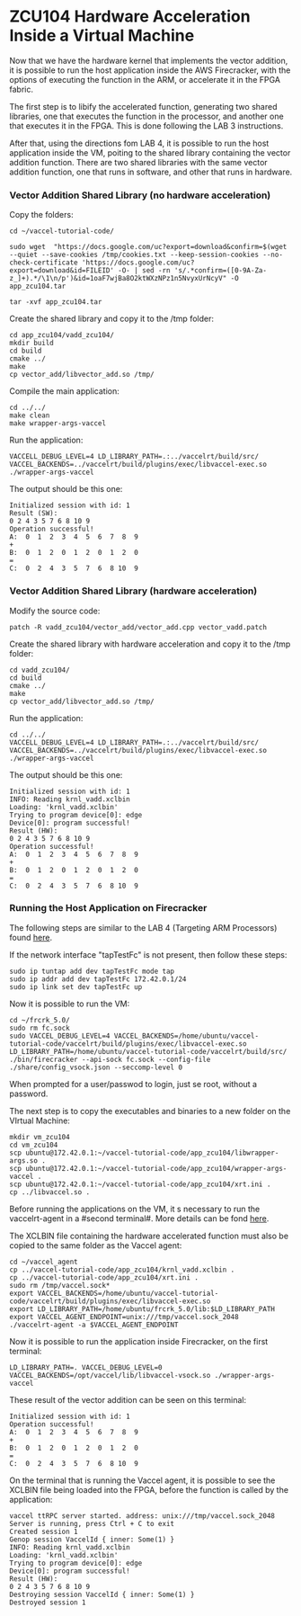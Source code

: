 # **ZCU104 Hardware Acceleration Inside a Virtual Machine** 


Now that we have the hardware kernel that implements the vector addition, it is possible to run the host application inside the AWS Firecracker, with the options of executing the function in the ARM, or accelerate it in the FPGA fabric.

The first step is to libify the accelerated function, generating two shared libraries, one that executes the function in the processor, and another one that executes it in the FPGA. This is done following the LAB 3 instructions. 

After that, using the directions fom LAB 4, it is possible to run the host application inside the VM, poiting to the shared library containing the vector addition function. There are two shared libraries with the same vector addition function, one that runs in software, and other that runs in hardware.




### Vector  Addition Shared Library (no hardware acceleration) 

Copy the folders:



```
cd ~/vaccel-tutorial-code/

sudo wget  "https://docs.google.com/uc?export=download&confirm=$(wget --quiet --save-cookies /tmp/cookies.txt --keep-session-cookies --no-check-certificate 'https://docs.google.com/uc?export=download&id=FILEID' -O- | sed -rn 's/.*confirm=([0-9A-Za-z_]+).*/\1\n/p')&id=1oaF7wjBa8O2ktWXzNPz1n5NvyxUrNcyV" -O app_zcu104.tar

tar -xvf app_zcu104.tar 
```

Create the shared library and copy it to the /tmp folder:

```
cd app_zcu104/vadd_zcu104/
mkdir build 
cd build
cmake ../
make
cp vector_add/libvector_add.so /tmp/
```

Compile the main application:
```
cd ../../
make clean
make wrapper-args-vaccel
```


Run the application:
```
VACCELL_DEBUG_LEVEL=4 LD_LIBRARY_PATH=.:../vaccelrt/build/src/ VACCEL_BACKENDS=../vaccelrt/build/plugins/exec/libvaccel-exec.so ./wrapper-args-vaccel
```

The output should be this one:


```
Initialized session with id: 1
Result (SW): 
0 2 4 3 5 7 6 8 10 9 
Operation successful!
A:  0  1  2  3  4  5  6  7  8  9 
+
B:  0  1  2  0  1  2  0  1  2  0 
=
C:  0  2  4  3  5  7  6  8 10  9
```



### Vector  Addition Shared Library (hardware acceleration) 


Modify the source code:

```
patch -R vadd_zcu104/vector_add/vector_add.cpp vector_vadd.patch
```

Create the shared library with hardware acceleration and copy it to the /tmp folder:

```
cd vadd_zcu104/
cd build
cmake ../
make
cp vector_add/libvector_add.so /tmp/
```


Run the application:
```
cd ../../
VACCELL_DEBUG_LEVEL=4 LD_LIBRARY_PATH=.:../vaccelrt/build/src/ VACCEL_BACKENDS=../vaccelrt/build/plugins/exec/libvaccel-exec.so ./wrapper-args-vaccel
```

The output should be this one:


```
Initialized session with id: 1
INFO: Reading krnl_vadd.xclbin
Loading: 'krnl_vadd.xclbin'
Trying to program device[0]: edge
Device[0]: program successful!
Result (HW): 
0 2 4 3 5 7 6 8 10 9 
Operation successful!
A:  0  1  2  3  4  5  6  7  8  9 
+
B:  0  1  2  0  1  2  0  1  2  0 
=
C:  0  2  4  3  5  7  6  8 10  9

```




### Running the Host Application on Firecracker

The following steps are similar to the LAB 4 (Targeting ARM Processors) found [here](https://github.com/ELHorta/HW-Accel-APP-VM/tree/main/vaccel_install#lab-4-targeting-arm-processors).

If the network interface "tapTestFc" is not present, then follow these steps:

```
sudo ip tuntap add dev tapTestFc mode tap 
sudo ip addr add dev tapTestFc 172.42.0.1/24 
sudo ip link set dev tapTestFc up
```
 
Now it is possible to run the VM:
```
cd ~/frcrk_5.0/
sudo rm fc.sock 
sudo VACCEL_DEBUG_LEVEL=4 VACCEL_BACKENDS=/home/ubuntu/vaccel-tutorial-code/vaccelrt/build/plugins/exec/libvaccel-exec.so LD_LIBRARY_PATH=/home/ubuntu/vaccel-tutorial-code/vaccelrt/build/src/ ./bin/firecracker --api-sock fc.sock --config-file ./share/config_vsock.json --seccomp-level 0
```

When prompted for a user/passwod to login, just se root, without a password. 

The next step is to copy the executables and binaries to a new folder on the VIrtual Machine:
```
mkdir vm_zcu104
cd vm_zcu104
scp ubuntu@172.42.0.1:~/vaccel-tutorial-code/app_zcu104/libwrapper-args.so .
scp ubuntu@172.42.0.1:~/vaccel-tutorial-code/app_zcu104/wrapper-args-vaccel .
scp ubuntu@172.42.0.1:~/vaccel-tutorial-code/app_zcu104/xrt.ini .
cp ../libvaccel.so .
```

Before running the applications on the VM, it s necessary to run the vaccelrt-agent in a #second terminal#. More details can be fond [here](https://docs.vaccel.org/vm-example/#running-the-vaccelrt-agent).

The XCLBIN file containing the hardware accelerated function must also be copied to the same folder as the Vaccel agent:
```
cd ~/vaccel_agent
cp ../vaccel-tutorial-code/app_zcu104/krnl_vadd.xclbin .
cp ../vaccel-tutorial-code/app_zcu104/xrt.ini .
sudo rm /tmp/vaccel.sock*
export VACCEL_BACKENDS=/home/ubuntu/vaccel-tutorial-code/vaccelrt/build/plugins/exec/libvaccel-exec.so
export LD_LIBRARY_PATH=/home/ubuntu/frcrk_5.0/lib:$LD_LIBRARY_PATH
export VACCEL_AGENT_ENDPOINT=unix:///tmp/vaccel.sock_2048
./vaccelrt-agent -a $VACCEL_AGENT_ENDPOINT
```

Now it is possible to run the application inside Firecracker, on the first terminal:
```
LD_LIBRARY_PATH=. VACCEL_DEBUG_LEVEL=0 VACCEL_BACKENDS=/opt/vaccel/lib/libvaccel-vsock.so ./wrapper-args-vaccel
```

These result of the vector addition can be seen on this terminal:
```
Initialized session with id: 1
Operation successful!
A:  0  1  2  3  4  5  6  7  8  9 
+
B:  0  1  2  0  1  2  0  1  2  0 
=
C:  0  2  4  3  5  7  6  8 10  9
```

On the terminal that is running the Vaccel agent, it is possible to see the XCLBIN file being loaded into the FPGA, before the function is called by the application:
```
vaccel ttRPC server started. address: unix:///tmp/vaccel.sock_2048
Server is running, press Ctrl + C to exit
Created session 1
Genop session VaccelId { inner: Some(1) }
INFO: Reading krnl_vadd.xclbin
Loading: 'krnl_vadd.xclbin'
Trying to program device[0]: edge
Device[0]: program successful!
Result (HW): 
0 2 4 3 5 7 6 8 10 9 
Destroying session VaccelId { inner: Some(1) }
Destroyed session 1
```







